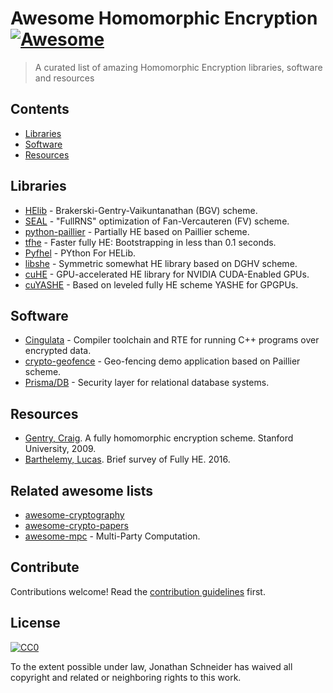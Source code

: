 # Awesome Homomorphic Encryption [![Awesome](https://awesome.re/badge.svg)](https://awesome.re)


> A curated list of amazing Homomorphic Encryption libraries, software and resources


## Contents

- [Libraries](#libraries)
- [Software](#software)
- [Resources](#resources)


## Libraries

- [HElib](https://github.com/shaih/HElib) - Brakerski-Gentry-Vaikuntanathan (BGV) scheme.
- [SEAL](http://sealcrypto.org) - "FullRNS" optimization of Fan-Vercauteren (FV) scheme.
- [python-paillier](https://github.com/n1analytics/python-paillier) - Partially HE based on Paillier scheme.
- [tfhe](https://github.com/tfhe/tfhe) - Faster fully HE: Bootstrapping in less than 0.1 seconds.
- [Pyfhel](https://github.com/ibarrond/Pyfhel) - PYthon For HELib.
- [libshe](https://github.com/bogdan-kulynych/libshe) - Symmetric somewhat HE library based on DGHV scheme.
- [cuHE](https://github.com/vernamlab/cuHE) - GPU-accelerated HE library for NVIDIA CUDA-Enabled GPUs.
- [cuYASHE](https://github.com/cuyashe-library/cuyashe) - Based on leveled fully HE scheme YASHE for GPGPUs.


## Software

- [Cingulata](https://github.com/CEA-LIST/Cingulata) - Compiler toolchain and RTE for running C++ programs over encrypted data.
- [crypto-geofence](https://github.com/Georeactor/crypto-geofence) - Geo-fencing demo application based on Paillier scheme.
- [Prisma/DB](https://github.com/PrismaDB/PrismaDB) - Security layer for relational database systems.


## Resources

- [Gentry, Craig](https://crypto.stanford.edu/craig/craig-thesis.pdf). A fully homomorphic encryption scheme. Stanford University, 2009.
- [Barthelemy, Lucas](https://blog.quarkslab.com/a-brief-survey-of-fully-homomorphic-encryption-computing-on-encrypted-data.html). Brief survey of Fully HE. 2016.


## Related awesome lists

- [awesome-cryptography](https://github.com/sobolevn/awesome-cryptography)
- [awesome-crypto-papers](https://github.com/pFarb/awesome-crypto-papers)
- [awesome-mpc](https://github.com/rdragos/awesome-mpc) - Multi-Party Computation.


## Contribute

Contributions welcome! Read the [contribution guidelines](contributing.md) first.


## License

[![CC0](http://mirrors.creativecommons.org/presskit/buttons/88x31/svg/cc-zero.svg)](http://creativecommons.org/publicdomain/zero/1.0)

To the extent possible under law, Jonathan Schneider has waived all copyright and
related or neighboring rights to this work.
